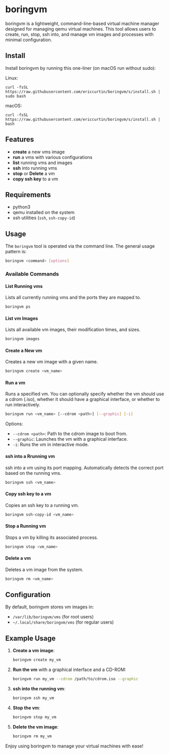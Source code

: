 # boringvm

boringvm is a lightweight, command-line-based virtual machine manager designed for managing qemu virtual machines. This tool allows users to create, run, stop, ssh into, and manage vm images and processes with minimal configuration.

## Install

Install boringvm by running this one-liner (on macOS run without sudo):

Linux:

```
curl -fsSL https://raw.githubusercontent.com/ericcurtin/boringvm/s/install.sh | sudo bash
```

macOS:

```
curl -fsSL https://raw.githubusercontent.com/ericcurtin/boringvm/s/install.sh | bash
```

## Features

- **create** a new vms image
- **run** a vms with various configurations
- **list** running vms and images
- **ssh** into running vms
- **stop** or **Delete** a vm
- **copy ssh key** to a vm

## Requirements

- python3
- qemu installed on the system
- ssh utilities (`ssh`, `ssh-copy-id`)
  
## Usage

The `boringvm` tool is operated via the command line. The general usage pattern is:

```bash
boringvm <command> [options]
```

### Available Commands

#### List Running vms
Lists all currently running vms and the ports they are mapped to.

```bash
boringvm ps
```

#### List vm Images
Lists all available vm images, their modification times, and sizes.

```bash
boringvm images
```

#### Create a New vm
Creates a new vm image with a given name.

```bash
boringvm create <vm_name>
```

#### Run a vm
Runs a specified vm. You can optionally specify whether the vm should use a cdrom (.iso), whether it should have a graphical interface, or whether to run interactively.

```bash
boringvm run <vm_name> [--cdrom <path>] [--graphic] [-i]
```

Options:
- `--cdrom <path>`: Path to the cdrom image to boot from.
- `--graphic`: Launches the vm with a graphical interface.
- `-i`: Runs the vm in interactive mode.

#### ssh into a Rrunning vm
ssh into a vm using its port mapping. Automatically detects the correct port based on the running vms.

```bash
boringvm ssh <vm_name>
```

#### Copy ssh key to a vm
Copies an ssh key to a running vm.

```bash
boringvm ssh-copy-id <vm_name>
```

#### Stop a Running vm
Stops a vm by killing its associated process.

```bash
boringvm stop <vm_name>
```

#### Delete a vm
Deletes a vm image from the system.

```bash
boringvm rm <vm_name>
```

## Configuration

By default, boringvm stores vm images in:

- `/var/lib/boringvm/vms` (for root users)
- `~/.local/share/boringvm/vms` (for regular users)

## Example Usage

1. **Create a vm image**:
   ```bash
   boringvm create my_vm
   ```

2. **Run the vm** with a graphical interface and a CD-ROM:
   ```bash
   boringvm run my_vm --cdrom /path/to/cdrom.iso --graphic
   ```

3. **ssh into the running vm**:
   ```bash
   boringvm ssh my_vm
   ```

4. **Stop the vm**:
   ```bash
   boringvm stop my_vm
   ```

5. **Delete the vm image**:
   ```bash
   boringvm rm my_vm
   ```

Enjoy using boringvm to manage your virtual machines with ease!


